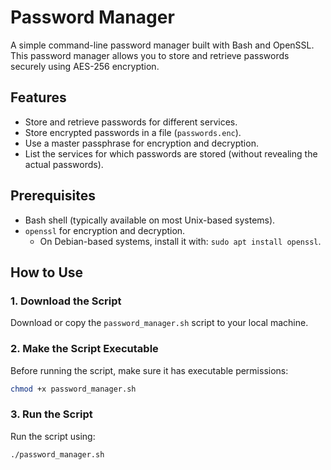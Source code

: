 # Password Manager

A simple command-line password manager built with Bash and OpenSSL. This password manager allows you to store and retrieve passwords securely using AES-256 encryption.

## Features

- Store and retrieve passwords for different services.
- Store encrypted passwords in a file (`passwords.enc`).
- Use a master passphrase for encryption and decryption.
- List the services for which passwords are stored (without revealing the actual passwords).

## Prerequisites

- Bash shell (typically available on most Unix-based systems).
- `openssl` for encryption and decryption.
  - On Debian-based systems, install it with: `sudo apt install openssl`.

## How to Use

### 1. Download the Script

Download or copy the `password_manager.sh` script to your local machine.

### 2. Make the Script Executable

Before running the script, make sure it has executable permissions:

```bash
chmod +x password_manager.sh
```
### 3. Run the Script

Run the script using:

```bash
./password_manager.sh
```
